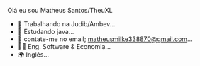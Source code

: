 Olá eu sou Matheus Santos/TheuXL

- 🔭 Trabalhando na Judib/Ambev...
- 🌱 Estudando java...
- 👯 contate-me no email; matheusmilke338870@gmail.com...
- 👨‍🎓 Eng. Software & Economia...
- 🌍 Inglês...
